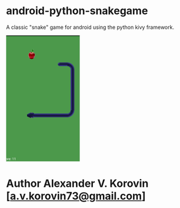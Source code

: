 # android-python-snakegame

A classic "snake" game for android using the python kivy framework. 

<img src="Screenshot_2021-01-31-22-56-04.jpg" width="200px">

# Author Alexander V. Korovin [a.v.korovin73@gmail.com]
